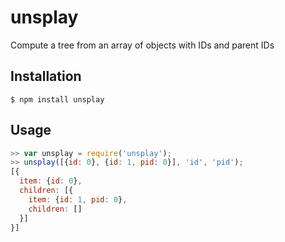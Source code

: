 # unsplay
Compute a tree from an array of objects with IDs and parent IDs

## Installation
```shell
$ npm install unsplay
```

## Usage
```javascript
>> var unsplay = require('unsplay');
>> unsplay([{id: 0}, {id: 1, pid: 0}], 'id', 'pid');
[{
  item: {id: 0},
  children: [{
    item: {id: 1, pid: 0},
    children: []
  }]
}]
```
